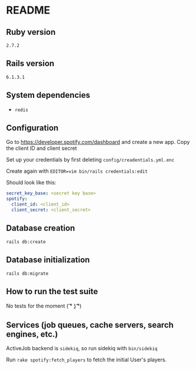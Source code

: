 # README

## Ruby version
`2.7.2`

## Rails version
`6.1.3.1`

## System dependencies
- `redis`

## Configuration

Go to https://developer.spotify.com/dashboard and create a new app. Copy the client ID and client secret

Set up your credentials by first deleting `config/creadentials.yml.enc`

Create again with `EDITOR=vim bin/rails credentials:edit`

Should look like this:

```yml
secret_key_base: <secret key base>
spotify:
  client_id: <client_id>
  client_secret: <client_secret>
```

## Database creation
`rails db:create`

## Database initialization
`rails db:migrate`

## How to run the test suite

No tests for the moment ( ͡° ʖ̯ ͡°)

## Services (job queues, cache servers, search engines, etc.)

ActiveJob backend is `sidekiq`, so run sidekiq with `bin/sidekiq`

Run `rake spotify:fetch_players` to fetch the initial User's players.
